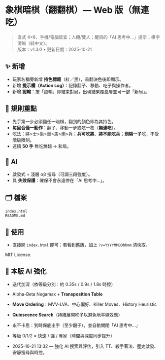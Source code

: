 # 象棋暗棋（翻翻棋）— Web 版（無連吃）

> 直式 4×8、手機/電腦皆宜；人機/雙人；醒目的「AI 思考中…」提示；棋字清晰（純中文）。  
> 版本：v1.3.0 • 更新日期：2025-10-21

## ✨ 新增
- 玩家名稱旁新增 **持色標籤**（紅／黑），首翻決色後即顯示。
- 新增 **提示欄（Action Log）**：記錄翻子、移動、吃子與操作者。
- 新增 **認輸**：按「認輸」即結束對局，出現結果覆蓋層並可一鍵「新局」。

## 🎯 規則重點
- 先手第一步必須翻任一暗棋，翻到的顏色即為其持色。
- **每回合僅一動作**：翻子、移動一步或吃一枚（**無連吃**）。
- 吃法：將>士>象>車>馬>炮>兵；**兵可吃將**、**將不能吃兵**；**炮隔一子**吃，不受階級限制。
- 連續 **50 手** 無吃無翻 → 和局。

## 🧠 AI
- 啟發式 + 淺層 αβ 搜尋（可調三段強度）。
- 具 **失效保護**：確保不會永遠停在「AI 思考中…」。

## 🗂 檔案
```
index.html
README.md
```

## 🚀 使用
- 直接開 `index.html` 即可；若看到舊版，加上 `?v=YYYYMMDDhhmm` 清快取。

MIT License.

## 🤖 本版 AI 強化
- 迭代加深（依等級分別：約 0.35s / 0.9s / 1.8s 時控）
- Alpha-Beta Negamax + **Transposition Table**
- **Move Ordering**：MVV-LVA、中心偏好、Killer Moves、History Heuristic
- **Quiescence Search**（持續展開吃子以避免地平線效應）
- 永不卡思：到時保底出手（至少翻子），並自動關閉「AI 思考中…」
- 等級 0/1/2 = 快速 / 強 / 專家（時間與深度同步提升）

- 2025-10-21 13:32 — 強化 AI 搜索與評估，引入 TT、殺手著法、歷史啟發、安靜搜尋與時控。
